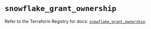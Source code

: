 # `snowflake_grant_ownership`

Refer to the Terraform Registry for docs: [`snowflake_grant_ownership`](https://registry.terraform.io/providers/snowflakedb/snowflake/1.2.1/docs/resources/grant_ownership).

